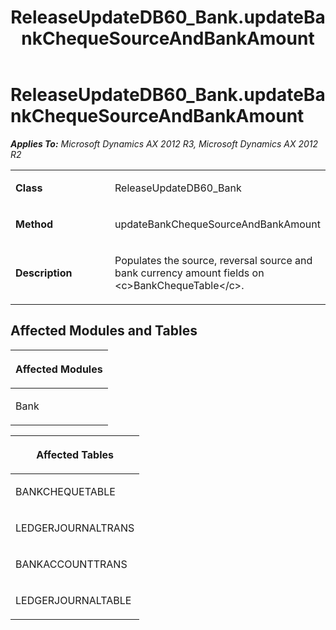 ﻿---
title: ReleaseUpdateDB60_Bank.updateBankChequeSourceAndBankAmount
TOCTitle: ReleaseUpdateDB60_Bank.updateBankChequeSourceAndBankAmount
ms:assetid: d52ba925-a7be-485f-28a0-28d028ecea9b
ms:mtpsurl: https://msdn.microsoft.com/en-us/library/JJ687041(v=AX.60)
ms:contentKeyID: 49711489
ms.date: 05/18/2015
mtps_version: v=AX.60
---

# ReleaseUpdateDB60\_Bank.updateBankChequeSourceAndBankAmount 


_**Applies To:** Microsoft Dynamics AX 2012 R3, Microsoft Dynamics AX 2012 R2_

<table>
<colgroup>
<col style="width: 50%" />
<col style="width: 50%" />
</colgroup>
<tbody>
<tr class="odd">
<td><p><strong>Class</strong></p></td>
<td><p>ReleaseUpdateDB60_Bank</p></td>
</tr>
<tr class="even">
<td><p><strong>Method</strong></p></td>
<td><p>updateBankChequeSourceAndBankAmount</p></td>
</tr>
<tr class="odd">
<td><p><strong>Description</strong></p></td>
<td><p>Populates the source, reversal source and bank currency amount fields on &lt;c&gt;BankChequeTable&lt;/c&gt;.</p></td>
</tr>
</tbody>
</table>


## Affected Modules and Tables

<table>
<colgroup>
<col style="width: 100%" />
</colgroup>
<thead>
<tr class="header">
<th><p>Affected Modules</p></th>
</tr>
</thead>
<tbody>
<tr class="odd">
<td><p>Bank</p></td>
</tr>
</tbody>
</table>


<table>
<colgroup>
<col style="width: 100%" />
</colgroup>
<thead>
<tr class="header">
<th><p>Affected Tables</p></th>
</tr>
</thead>
<tbody>
<tr class="odd">
<td><p>BANKCHEQUETABLE</p></td>
</tr>
<tr class="even">
<td><p>LEDGERJOURNALTRANS</p></td>
</tr>
<tr class="odd">
<td><p>BANKACCOUNTTRANS</p></td>
</tr>
<tr class="even">
<td><p>LEDGERJOURNALTABLE</p></td>
</tr>
</tbody>
</table>

  


